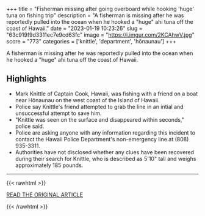 +++
title = "Fisherman missing after going overboard while hooking 'huge' tuna on fishing trip"
description = "A fisherman is missing after he was reportedly pulled into the ocean when he hooked a \"huge\" ahi tuna off the coast of Hawaii."
date = "2023-01-19 10:23:26"
slug = "63c919f9d3311ec7e9cd63fc"
image = "https://i.imgur.com/2KCAhwV.jpg"
score = "773"
categories = ['knittle', 'department', 'hōnaunau']
+++

A fisherman is missing after he was reportedly pulled into the ocean when he hooked a \"huge\" ahi tuna off the coast of Hawaii.

## Highlights

- Mark Knittle of Captain Cook, Hawaii, was fishing with a friend on a boat near Hōnaunau on the west coast of the Island of Hawaii.
- Police say Knittle's friend attempted to grab the line in an intial and unsuccessful attempt to save him.
- "Knittle was seen on the surface and disappeared within seconds," police said.
- Police are asking anyone with any information regarding this incident to contact the Hawaii Police Department's non-emergency line at (808) 935-3311.
- Authorities have not disclosed whether any clues have been recovered during their search for Knittle, who is described as 5'10" tall and weighs approximately 185 pounds.

---

{{< rawhtml >}}
  <p class="article-category">
    <a target="_blank" href="https://abcnews.go.com/US/fisherman-missing-after-overboard-hooking-huge-tuna-fishing/story?id=96499413">READ THE ORIGINAL ARTICLE</a>
  </p>
{{< /rawhtml >}}
